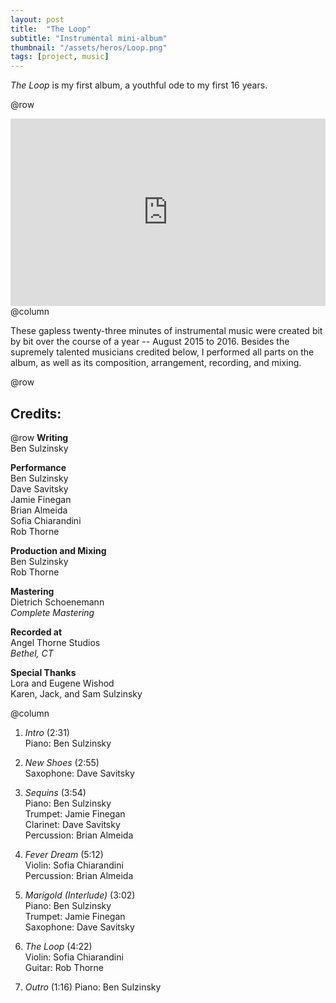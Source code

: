 ```yaml
---
layout: post
title:  "The Loop"
subtitle: "Instrumental mini-album"
thumbnail: "/assets/heros/Loop.png"
tags: [project, music]
---
```

_The Loop_ is my first album, a youthful ode to my first 16 years.

@row
<iframe width="100%" height="300" scrolling="no" frameborder="no" allow="autoplay" src="https://w.soundcloud.com/player/?url=https%3A//api.soundcloud.com/playlists/252482685&color=%23d87468&auto_play=false&hide_related=true&show_comments=false&show_user=false&show_reposts=false&show_teaser=false&visual=true"></iframe>
@column
<p class="pbox">These gapless twenty-three minutes of instrumental music were created bit by bit over the course of a year -- August 2015 to 2016. Besides the supremely talented musicians credited below, I performed all parts on the album, as well as its composition, arrangement, recording, and mixing.</p>

@row
## Credits:

@row
**Writing**  
Ben Sulzinsky

**Performance**  
Ben Sulzinsky  
Dave Savitsky  
Jamie Finegan  
Brian Almeida  
Sofia Chiarandini  
Rob Thorne

**Production and Mixing**  
Ben Sulzinsky  
Rob Thorne

**Mastering**  
Dietrich Schoenemann  
_Complete Mastering_

**Recorded at**  
Angel Thorne Studios  
_Bethel, CT_

**Special Thanks**  
Lora and Eugene Wishod  
Karen, Jack, and Sam Sulzinsky

@column
1. _Intro_ (2:31)  
Piano: Ben Sulzinsky

2. _New Shoes_ (2:55)  
Saxophone: Dave Savitsky

3. _Sequins_ (3:54)  
Piano: Ben Sulzinsky  
Trumpet: Jamie Finegan  
Clarinet: Dave Savitsky  
Percussion: Brian Almeida

4. _Fever Dream_ (5:12)  
Violin: Sofia Chiarandini  
Percussion: Brian Almeida

5. _Marigold (Interlude)_ (3:02)  
Piano: Ben Sulzinsky  
Trumpet: Jamie Finegan  
Saxophone: Dave Savitsky

6. _The Loop_ (4:22)  
Violin: Sofia Chiarandini  
Guitar: Rob Thorne

7. _Outro_ (1:16)
Piano: Ben Sulzinsky